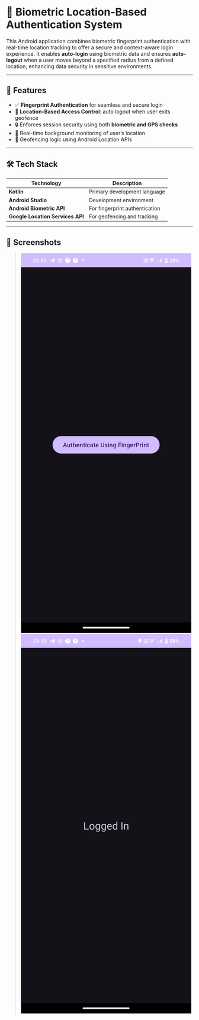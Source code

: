 # 🔐 Biometric Location-Based Authentication System

This Android application combines biometric fingerprint authentication with real-time location tracking to offer a secure and context-aware login experience. It enables **auto-login** using biometric data and ensures **auto-logout** when a user moves beyond a specified radius from a defined location, enhancing data security in sensitive environments.

---

## 🚀 Features

- ✅ **Fingerprint Authentication** for seamless and secure login
- 📍 **Location-Based Access Control**: auto logout when user exits geofence
- 🔒 Enforces session security using both **biometric and GPS checks**
- 🔄 Real-time background monitoring of user’s location
- 🧭 Geofencing logic using Android Location APIs

---

## 🛠️ Tech Stack

| Technology         | Description                                |
|--------------------|--------------------------------------------|
| **Kotlin**         | Primary development language               |
| **Android Studio** | Development environment                    |
| **Android Biometric API** | For fingerprint authentication     |
| **Google Location Services API** | For geofencing and tracking  |

---

## 📱 Screenshots

> ![Login Screen](./screenshots/Dashboard.jpg)  
> ![Location Permission](./screenshots/Logged.jpg)
